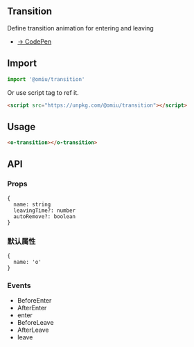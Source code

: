 ## Transition

Define transition animation for entering and leaving

* [→ CodePen](https://codepen.io/omijs/pen/JjYyezQ)

## Import

```js
import '@omiu/transition'
```

Or use script tag to ref it.


```html
<script src="https://unpkg.com/@omiu/transition"></script>
```

## Usage

```html
<o-transition></o-transition>
```

## API

### Props

```tsx
{
  name: string
  leavingTime?: number
  autoRemove?: boolean
}
```

### 默认属性

```tsx
{
  name: 'o'
}
```
### Events

* BeforeEnter
* AfterEnter
* enter
* BeforeLeave
* AfterLeave
* leave
